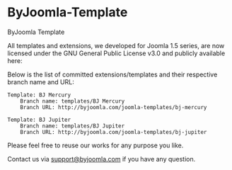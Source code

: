 ByJoomla-Template
=================

ByJoomla Template

All templates and extensions, we developed for Joomla 1.5 series, are now licensed under the GNU General Public License v3.0 and publicly available here:


Below is the list of committed extensions/templates and their respective branch name and URL:

    Template: BJ Mercury
        Branch name: templates/BJ Mercury
        Branch URL: http://byjoomla.com/joomla-templates/bj-mercury

    Template: BJ Jupiter
        Branch name: templates/BJ Jupiter
        Branch URL: http://byjoomla.com/joomla-templates/bj-jupiter

Please feel free to reuse our works for any purpose you like. 

Contact us via support@byjoomla.com if you have any question.